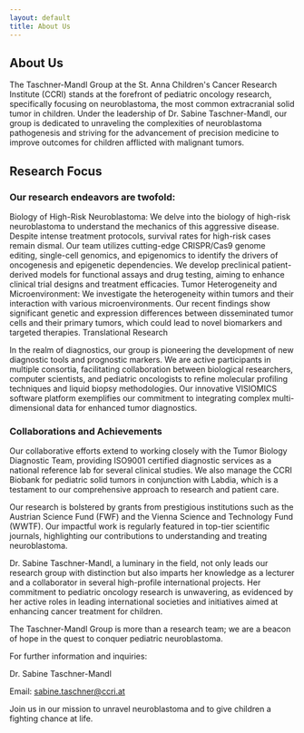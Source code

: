 ```yaml
---
layout: default
title: About Us
---
```


## About Us

The Taschner-Mandl Group at the St. Anna Children's Cancer Research Institute (CCRI) stands at the forefront of pediatric oncology research, specifically focusing on neuroblastoma, the most common extracranial solid tumor in children. Under the leadership of Dr. Sabine Taschner-Mandl, our group is dedicated to unraveling the complexities of neuroblastoma pathogenesis and striving for the advancement of precision medicine to improve outcomes for children afflicted with malignant tumors.

## Research Focus

### Our research endeavors are twofold:

Biology of High-Risk Neuroblastoma: We delve into the biology of high-risk neuroblastoma to understand the mechanics of this aggressive disease. Despite intense treatment protocols, survival rates for high-risk cases remain dismal. Our team utilizes cutting-edge CRISPR/Cas9 genome editing, single-cell genomics, and epigenomics to identify the drivers of oncogenesis and epigenetic dependencies. We develop preclinical patient-derived models for functional assays and drug testing, aiming to enhance clinical trial designs and treatment efficacies.
Tumor Heterogeneity and Microenvironment: We investigate the heterogeneity within tumors and their interaction with various microenvironments. Our recent findings show significant genetic and expression differences between disseminated tumor cells and their primary tumors, which could lead to novel biomarkers and targeted therapies.
Translational Research

In the realm of diagnostics, our group is pioneering the development of new diagnostic tools and prognostic markers. We are active participants in multiple consortia, facilitating collaboration between biological researchers, computer scientists, and pediatric oncologists to refine molecular profiling techniques and liquid biopsy methodologies. Our innovative VISIOMICS software platform exemplifies our commitment to integrating complex multi-dimensional data for enhanced tumor diagnostics.

### Collaborations and Achievements

Our collaborative efforts extend to working closely with the Tumor Biology Diagnostic Team, providing ISO9001 certified diagnostic services as a national reference lab for several clinical studies. We also manage the CCRI Biobank for pediatric solid tumors in conjunction with Labdia, which is a testament to our comprehensive approach to research and patient care.

Our research is bolstered by grants from prestigious institutions such as the Austrian Science Fund (FWF) and the Vienna Science and Technology Fund (WWTF). Our impactful work is regularly featured in top-tier scientific journals, highlighting our contributions to understanding and treating neuroblastoma.

Dr. Sabine Taschner-Mandl, a luminary in the field, not only leads our research group with distinction but also imparts her knowledge as a lecturer and a collaborator in several high-profile international projects. Her commitment to pediatric oncology research is unwavering, as evidenced by her active roles in leading international societies and initiatives aimed at enhancing cancer treatment for children.

The Taschner-Mandl Group is more than a research team; we are a beacon of hope in the quest to conquer pediatric neuroblastoma.

For further information and inquiries:

Dr. Sabine Taschner-Mandl

Email: sabine.taschner@ccri.at


Join us in our mission to unravel neuroblastoma and to give children a fighting chance at life.